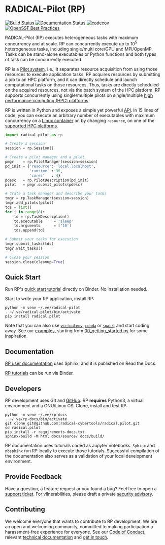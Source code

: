 # RADICAL-Pilot (RP)

[![Build Status](https://github.com/radical-cybertools/radical.pilot/actions/workflows/ci.yml/badge.svg)](https://github.com/radical-cybertools/radical.pilot/actions/workflows/ci.yml)
[![Documentation Status](https://readthedocs.org/projects/radicalpilot/badge/?version=stable)](http://radicalpilot.readthedocs.io/en/stable/?badge=stable)
[![codecov](https://codecov.io/gh/radical-cybertools/radical.pilot/branch/devel/graph/badge.svg)](https://codecov.io/gh/radical-cybertools/radical.pilot)
[![OpenSSF Best Practices](https://www.bestpractices.dev/projects/8224/badge)](https://www.bestpractices.dev/projects/8224)

RADICAL-Pilot (RP) executes heterogeneous tasks with maximum concurrency and at
scale. RP can concurrently execute up to $10^5$ heterogeneous tasks, including
single/multi core/GPU and MPI/OpenMP. Tasks can be stand-alone executables or
Python functions and both types of task can be concurrently executed.

RP is a [Pilot system](https://doi.org/10.1145/3177851), i.e., it separates
resource acquisition from using those resources to execute application tasks. RP
acquires resources by submitting a job to an HPC platform, and it can directly
schedule and launch computational tasks on those resources. Thus, tasks are
directly scheduled on the acquired resources, not via the batch system of the
HPC platform. RP supports concurrently using single/multiple pilots on
single/multiple
[high performance computing (HPC) platforms](https://radicalpilot.readthedocs.io/en/stable/supported.html).

RP is written in Python and exposes a simple yet powerful
[API](https://radicalpilot.readthedocs.io/en/stable/apidoc.html). In 15 lines of
code, you can execute an arbitrary number of executables with maximum
concurrency on a
[Linux container](https://hub.docker.com/u/radicalcybertools)
or, by changing `resource`, on one of the
[supported HPC platforms](https://radicalpilot.readthedocs.io/en/stable/supported.html).

```python
import radical.pilot as rp

# Create a session
session = rp.Session()

# Create a pilot manager and a pilot
pmgr    = rp.PilotManager(session=session)
pd_init = {'resource': 'local.localhost',
           'runtime' : 30,
           'cores'   : 4}
pdesc   = rp.PilotDescription(pd_init)
pilot   = pmgr.submit_pilots(pdesc)

# Crate a task manager and describe your tasks
tmgr = rp.TaskManager(session=session)
tmgr.add_pilots(pilot)
tds = list()
for i in range(8):
    td = rp.TaskDescription()
    td.executable     = 'sleep'
    td.arguments      = ['10']
    tds.append(td)

# Submit your tasks for execution
tmgr.submit_tasks(tds)
tmgr.wait_tasks()

# Close your session
session.close(cleanup=True)
```

## Quick Start

Run RP's [quick start tutorial](https://mybinder.org/v2/gh/radical-cybertools/radical.pilot/HEAD?labpath=docs%2Fsource%2Fgetting_started.ipnb) directly on Binder. No installation needed.

Start to write your RP application, install RP:

```shell
python -m venv ~/.ve/radical-pilot
. ~/.ve/radical-pilot/bin/activate
pip install radical.pilot
```

Note that you can also use
[`virtualenv`](https://radicalpilot.readthedocs.io/en/stable/getting_started.html#Virtualenv),
[`conda`](https://radicalpilot.readthedocs.io/en/stable/getting_started.html#Conda)
or
[`spack`](https://radicalpilot.readthedocs.io/en/stable/getting_started.html#Spack),
and start coding away. See our
[examples](https://github.com/radical-cybertools/radical.pilot/tree/devel/examples),
starting from
[00_getting_started.py](https://github.com/radical-cybertools/radical.pilot/blob/devel/examples/00_getting_started.py)
for some inspiration.

## Documentation

[RP user documentation](https://radicalpilot.readthedocs.io/en/stable/) uses Sphinx, and it is published on Read the Docs.

[RP tutorials](https://mybinder.org/v2/gh/radical-cybertools/radical.pilot/HEAD) can be run via Binder.

## Developers

RP development uses Git and
[GitHub](https://github.com/radical-cybertools/radical.pilot). RP **requires**
Python3, a virtual environment and a GNU/Linux OS. Clone, install and
test RP:

```shell
python -m venv ~/.ve/rp-docs
. ~/.ve/rp-docs/bin/activate
git clone git@github.com:radical-cybertools/radical.pilot.git
cd radical.pilot
pip install -r requirements-docs.txt
sphinx-build -M html docs/source/ docs/build/
```

RP documentation uses tutorials coded as Jupyter notebooks. `Sphinx` and
`nbsphinx` run RP locally to execute those tutorials. Successful compilation of
the documentation also serves as a validation of your local development
environment.

## Provide Feedback

Have a question, a feature request or you found a bug? Feel free to open a 
[support ticket](https://github.com/radical-cybertools/radical.pilot/issues).
For vilnerabilities, please draft a private 
[security advisory](https://github.com/radical-cybertools/radical.pilot/security/advisories).

## Contributing

We welcome everyone that wants to contribute to RP development. We are an open
and welcoming community, committed to making participation a harassment-free
experience for everyone. See our
[Code of Conduct](https://radicalpilot.readthedocs.io/en/stable/process/code_of_conduct.html),
relevant
[technical documentation](https://radicalpilot.readthedocs.io/en/stable/process/contributing.html)
and
[get in touch](https://github.com/radical-cybertools/radical.pilot/issues).
